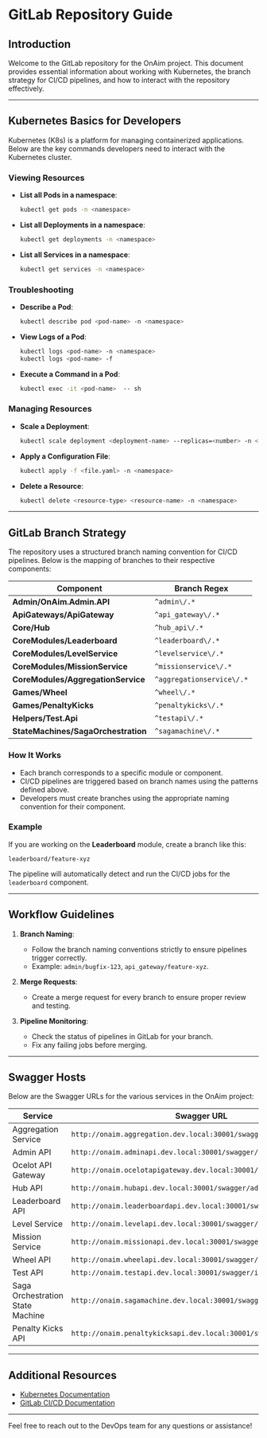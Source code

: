 # GitLab Repository Guide

## Introduction
Welcome to the GitLab repository for the OnAim project. This document provides essential information about working with Kubernetes, the branch strategy for CI/CD pipelines, and how to interact with the repository effectively.

---

## Kubernetes Basics for Developers
Kubernetes (K8s) is a platform for managing containerized applications. Below are the key commands developers need to interact with the Kubernetes cluster.

### Viewing Resources
- **List all Pods in a namespace**:
  ```bash
  kubectl get pods -n <namespace>
  ```
- **List all Deployments in a namespace**:
  ```bash
  kubectl get deployments -n <namespace>
  ```
- **List all Services in a namespace**:
  ```bash
  kubectl get services -n <namespace>
  ```

### Troubleshooting
- **Describe a Pod**:
  ```bash
  kubectl describe pod <pod-name> -n <namespace>
  ```
- **View Logs of a Pod**:
  ```bash
  kubectl logs <pod-name> -n <namespace>
  kubectl logs <pod-name> -f
  ```
- **Execute a Command in a Pod**:
  ```bash
  kubectl exec -it <pod-name>  -- sh
  ```

### Managing Resources
- **Scale a Deployment**:
  ```bash
  kubectl scale deployment <deployment-name> --replicas=<number> -n <namespace>
  ```
- **Apply a Configuration File**:
  ```bash
  kubectl apply -f <file.yaml> -n <namespace>
  ```
- **Delete a Resource**:
  ```bash
  kubectl delete <resource-type> <resource-name> -n <namespace>
  ```

---

## GitLab Branch Strategy
The repository uses a structured branch naming convention for CI/CD pipelines. Below is the mapping of branches to their respective components:

| **Component**                         | **Branch Regex**                  |
|---------------------------------------|------------------------------------|
| **Admin/OnAim.Admin.API**             | `^admin\/.*`                     |
| **ApiGateways/ApiGateway**            | `^api_gateway\/.*`               |
| **Core/Hub**                          | `^hub_api\/.*`                   |
| **CoreModules/Leaderboard**           | `^leaderboard\/.*`               |
| **CoreModules/LevelService**          | `^levelservice\/.*`              |
| **CoreModules/MissionService**        | `^missionservice\/.*`            |
| **CoreModules/AggregationService**    | `^aggregationservice\/.*`        |
| **Games/Wheel**                       | `^wheel\/.*`                     |
| **Games/PenaltyKicks**                | `^penaltykicks\/.*`              |
| **Helpers/Test.Api**                  | `^testapi\/.*`                   |
| **StateMachines/SagaOrchestration**   | `^sagamachine\/.*`               |

### How It Works
- Each branch corresponds to a specific module or component.
- CI/CD pipelines are triggered based on branch names using the patterns defined above.
- Developers must create branches using the appropriate naming convention for their component.

### Example
If you are working on the **Leaderboard** module, create a branch like this:
```
leaderboard/feature-xyz
```

The pipeline will automatically detect and run the CI/CD jobs for the `leaderboard` component.

---

## Workflow Guidelines
1. **Branch Naming**:
   - Follow the branch naming conventions strictly to ensure pipelines trigger correctly.
   - Example: `admin/bugfix-123`, `api_gateway/feature-xyz`.

2. **Merge Requests**:
   - Create a merge request for every branch to ensure proper review and testing.

3. **Pipeline Monitoring**:
   - Check the status of pipelines in GitLab for your branch.
   - Fix any failing jobs before merging.

---

## Swagger Hosts
Below are the Swagger URLs for the various services in the OnAim project:

| **Service**                         | **Swagger URL**                                                 |
|-------------------------------------|-----------------------------------------------------------------|
| Aggregation Service                 | `http://onaim.aggregation.dev.local:30001/swagger/index.html`         |
| Admin API                           | `http://onaim.adminapi.dev.local:30001/swagger/index.html`      |
| Ocelot API Gateway                  | `http://onaim.ocelotapigateway.dev.local:30001/swagger/index.html`    |
| Hub API                             | `http://onaim.hubapi.dev.local:30001/swagger/admin/index.html`              |
| Leaderboard API                     | `http://onaim.leaderboardapi.dev.local:30001/swagger/index.html`      |
| Level Service                       | `http://onaim.levelapi.dev.local:30001/swagger/index.html`            |
| Mission Service                     | `http://onaim.missionapi.dev.local:30001/swagger/index.html`          |
| Wheel API                           | `http://onaim.wheelapi.dev.local:30001/swagger/index.html`            |
| Test API                            | `http://onaim.testapi.dev.local:30001/swagger/index.html`             |
| Saga Orchestration State Machine    | `http://onaim.sagamachine.dev.local:30001/swagger/index.html`         |
| Penalty Kicks API                   | `http://onaim.penaltykicksapi.dev.local:30001/swagger/index.html`     |

---

## Additional Resources
- [Kubernetes Documentation](https://kubernetes.io/docs/)
- [GitLab CI/CD Documentation](https://docs.gitlab.com/ee/ci/)

---

Feel free to reach out to the DevOps team for any questions or assistance!
